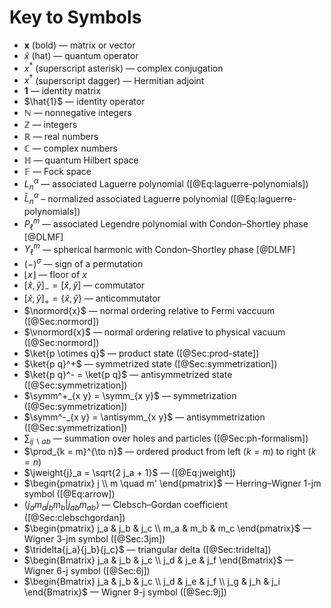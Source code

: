 # Key to Symbols

* $\bm{x}$ (bold) — matrix or vector
* $\hat{x}$ (hat) — quantum operator
* $x^*$ (superscript asterisk) — complex conjugation
* $x^\dagger$ (superscript dagger) — Hermitian adjoint
* $\bm{1}$ — identity matrix
* $\hat{1}$ — identity operator
* $\mathbb{N}$ — nonnegative integers
* $\mathbb{Z}$ — integers
* $\mathbb{R}$ — real numbers
* $\mathbb{C}$ — complex numbers
* $\mathbb{H}$ — quantum Hilbert space
* $\mathbb{F}$ — Fock space
* $L_n^\alpha$ — associated Laguerre polynomial ([@Eq:laguerre-polynomials])
* $\bar{L}_n^\alpha$ – normalized associated Laguerre polynomial ([@Eq:laguerre-polynomials])
* $P_\ell^m$ — associated Legendre polynomial with Condon–Shortley phase [@DLMF]
* $Y_\ell^m$ — spherical harmonic with Condon–Shortley phase [@DLMF]
* $(-)^\sigma$ — sign of a permutation
* $\lfloor x \rfloor$ — floor of $x$
* $[\hat{x}, \hat{y}]_- = [\hat{x}, \hat{y}]$ — commutator
* $[\hat{x}, \hat{y}]_+ = \{\hat{x}, \hat{y}\}$ — anticommutator
* $\normord{x}$ — normal ordering relative to Fermi vaccuum ([@Sec:normord])
* $\vnormord{x}$ — normal ordering relative to physical vacuum ([@Sec:normord])
* $\ket{p \otimes q}$ — product state ([@Sec:prod-state])
* $\ket{p q}^+$ — symmetrized state ([@Sec:symmetrization])
* $\ket{p q}^- = \ket{p q}$ — antisymmetrized state ([@Sec:symmetrization])
* $\symm^+_{x y} = \symm_{x y}$ — symmetrization ([@Sec:symmetrization])
* $\symm^-_{x y} = \antisymm_{x y}$ — antisymmetrization ([@Sec:symmetrization])
* $\sum_{i j \backslash a b}$ — summation over holes and particles ([@Sec:ph-formalism])
* $\prod_{k = m}^{\to n}$ — ordered product from left ($k = m$) to right ($k = n$)
* $\jweight{j}_a = \sqrt{2 j_a + 1}$ — ([@Eq:jweight])
* $\begin{pmatrix} j \\ m \quad m' \end{pmatrix}$ — Herring–Wigner 1-jm symbol ([@Eq:arrow])
* $\langle j_a m_a j_b m_b | j_{a b} m_{a b} \rangle$ — Clebsch–Gordan coefficient ([@Sec:clebschgordan])
* $\begin{pmatrix} j_a & j_b & j_c \\ m_a & m_b & m_c \end{pmatrix}$ — Wigner 3-jm symbol ([@Sec:3jm])
* $\tridelta{j_a}{j_b}{j_c}$ — triangular delta ([@Sec:tridelta])
* $\begin{Bmatrix} j_a & j_b & j_c \\ j_d & j_e & j_f \end{Bmatrix}$ — Wigner 6-j symbol ([@Sec:6j])
* $\begin{Bmatrix} j_a & j_b & j_c \\ j_d & j_e & j_f \\ j_g & j_h & j_i \end{Bmatrix}$ — Wigner 9-j symbol ([@Sec:9j])
